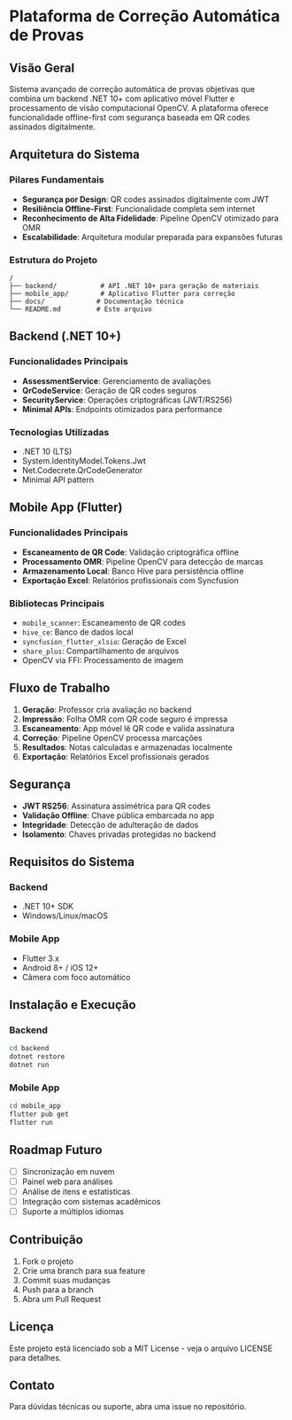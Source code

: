 # Plataforma de Correção Automática de Provas

## Visão Geral

Sistema avançado de correção automática de provas objetivas que combina um backend .NET 10+ com aplicativo móvel Flutter e processamento de visão computacional OpenCV. A plataforma oferece funcionalidade offline-first com segurança baseada em QR codes assinados digitalmente.

## Arquitetura do Sistema

### Pilares Fundamentais

- **Segurança por Design**: QR codes assinados digitalmente com JWT
- **Resiliência Offline-First**: Funcionalidade completa sem internet
- **Reconhecimento de Alta Fidelidade**: Pipeline OpenCV otimizado para OMR
- **Escalabilidade**: Arquitetura modular preparada para expansões futuras

### Estrutura do Projeto

```
/
├── backend/           # API .NET 10+ para geração de materiais
├── mobile_app/        # Aplicativo Flutter para correção
├── docs/             # Documentação técnica
└── README.md         # Este arquivo
```

## Backend (.NET 10+)

### Funcionalidades Principais

- **AssessmentService**: Gerenciamento de avaliações
- **QrCodeService**: Geração de QR codes seguros
- **SecurityService**: Operações criptográficas (JWT/RS256)
- **Minimal APIs**: Endpoints otimizados para performance

### Tecnologias Utilizadas

- .NET 10 (LTS)
- System.IdentityModel.Tokens.Jwt
- Net.Codecrete.QrCodeGenerator
- Minimal API pattern

## Mobile App (Flutter)

### Funcionalidades Principais

- **Escaneamento de QR Code**: Validação criptográfica offline
- **Processamento OMR**: Pipeline OpenCV para detecção de marcas
- **Armazenamento Local**: Banco Hive para persistência offline
- **Exportação Excel**: Relatórios profissionais com Syncfusion

### Bibliotecas Principais

- `mobile_scanner`: Escaneamento de QR codes
- `hive_ce`: Banco de dados local
- `syncfusion_flutter_xlsio`: Geração de Excel
- `share_plus`: Compartilhamento de arquivos
- OpenCV via FFI: Processamento de imagem

## Fluxo de Trabalho

1. **Geração**: Professor cria avaliação no backend
2. **Impressão**: Folha OMR com QR code seguro é impressa
3. **Escaneamento**: App móvel lê QR code e valida assinatura
4. **Correção**: Pipeline OpenCV processa marcações
5. **Resultados**: Notas calculadas e armazenadas localmente
6. **Exportação**: Relatórios Excel profissionais gerados

## Segurança

- **JWT RS256**: Assinatura assimétrica para QR codes
- **Validação Offline**: Chave pública embarcada no app
- **Integridade**: Detecção de adulteração de dados
- **Isolamento**: Chaves privadas protegidas no backend

## Requisitos do Sistema

### Backend
- .NET 10+ SDK
- Windows/Linux/macOS

### Mobile App
- Flutter 3.x
- Android 8+ / iOS 12+
- Câmera com foco automático

## Instalação e Execução

### Backend

```bash
cd backend
dotnet restore
dotnet run
```

### Mobile App

```bash
cd mobile_app
flutter pub get
flutter run
```

## Roadmap Futuro

- [ ] Sincronização em nuvem
- [ ] Painel web para análises
- [ ] Análise de itens e estatísticas
- [ ] Integração com sistemas acadêmicos
- [ ] Suporte a múltiplos idiomas

## Contribuição

1. Fork o projeto
2. Crie uma branch para sua feature
3. Commit suas mudanças
4. Push para a branch
5. Abra um Pull Request

## Licença

Este projeto está licenciado sob a MIT License - veja o arquivo LICENSE para detalhes.

## Contato

Para dúvidas técnicas ou suporte, abra uma issue no repositório.
